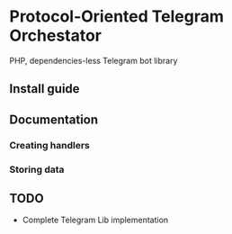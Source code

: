 # Protocol-Oriented Telegram Orchestator

PHP, dependencies-less Telegram bot library

## Install guide

## Documentation

### Creating handlers

### Storing data

## TODO
- Complete Telegram Lib implementation

